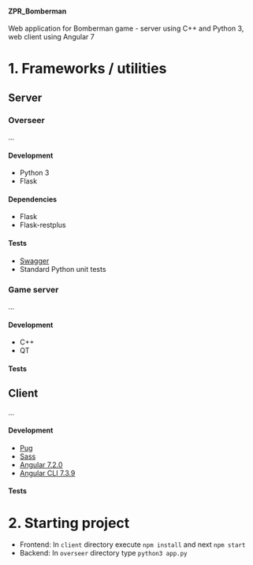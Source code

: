 #### ZPR_Bomberman
Web application for Bomberman game - server using C++ and Python 3, web client using Angular 7

# 1. Frameworks / utilities
## Server
### Overseer
...
#### Development
* Python 3
* Flask

#### Dependencies
* Flask
* Flask-restplus

#### Tests
* [Swagger](https://swagger.io/)
* Standard Python unit tests

### Game server
...
#### Development
* C++
* QT

#### Tests

## Client
...
#### Development
* [Pug](https://pugjs.org)  
* [Sass](https://sass-lang.com/)    
* [Angular 7.2.0](https://angular.io/)   
* [Angular CLI 7.3.9](https://cli.angular.io/)  

#### Tests

# 2. Starting project
- Frontend: In `client` directory execute `npm install` and next `npm start`
- Backend: In `overseer` directory type `python3 app.py`
